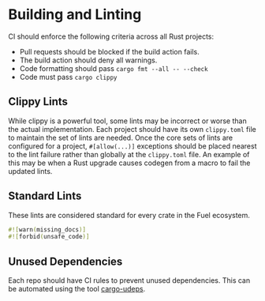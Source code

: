 # Building and Linting

CI should enforce the following criteria across all Rust projects:

* Pull requests should be blocked if the build action fails.
* The build action should deny all warnings.
* Code formatting should pass `cargo fmt --all -- --check`
* Code must pass `cargo clippy`

## Clippy Lints

While clippy is a powerful tool, some lints may be incorrect or worse than the actual
implementation. Each project should have its own `clippy.toml` file to maintain
the set of lints are needed. Once the core sets of lints are configured for a
project, `#[allow(...)]` exceptions should be placed nearest to the lint 
failure rather than globally at the `clippy.toml` file. An example of this may
be when a Rust upgrade causes codegen from a macro to fail the updated lints.

## Standard Lints

These lints are considered standard for every crate in the Fuel ecosystem.

```rust
#![warn(missing_docs)]
#![forbid(unsafe_code)]
```

## Unused Dependencies

Each repo should have CI rules to prevent unused dependencies.
This can be automated using the tool
[cargo-udeps](https://crates.io/crates/cargo-udeps).
